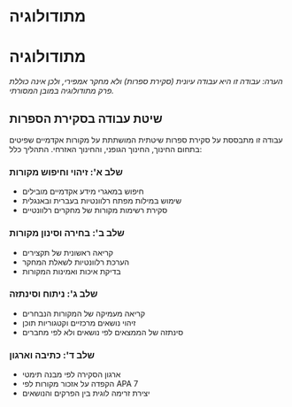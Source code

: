 # מתודולוגיה

# מתודולוגיה

*הערה: עבודה זו היא עבודה עיונית (סקירת ספרות) ולא מחקר אמפירי, ולכן אינה כוללת פרק מתודולוגיה במובן המסורתי.*

## שיטת עבודה בסקירת הספרות

עבודה זו מתבססת על סקירת ספרות שיטתית המושתתת על מקורות אקדמיים שפיטים בתחום החינוך, החינוך הגופני, והחינוך האזרחי. התהליך כלל:

### שלב א': זיהוי וחיפוש מקורות
- חיפוש במאגרי מידע אקדמיים מובילים
- שימוש במילות מפתח רלוונטיות בעברית ובאנגלית  
- סקירת רשימות מקורות של מחקרים רלוונטיים

### שלב ב': בחירה וסינון מקורות
- קריאה ראשונית של תקצירים
- הערכת רלוונטיות לשאלת המחקר
- בדיקת איכות ואמינות המקורות

### שלב ג': ניתוח וסינתזה
- קריאה מעמיקה של המקורות הנבחרים
- זיהוי נושאים מרכזיים וקטגוריות תוכן
- סינתזה של הממצאים לפי נושאים ולא לפי מחברים

### שלב ד': כתיבה וארגון
- ארגון הסקירה לפי מבנה תימטי
- הקפדה על אזכור מקורות לפי APA 7
- יצירת זרימה לוגית בין הפרקים והנושאים
